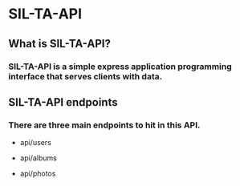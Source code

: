 # SIL-TA-API

## What is SIL-TA-API?

### SIL-TA-API is a simple express application programming interface that serves clients with data.

## SIL-TA-API endpoints

### There are three main endpoints to hit in this API.

* api/users

* api/albums

* api/photos